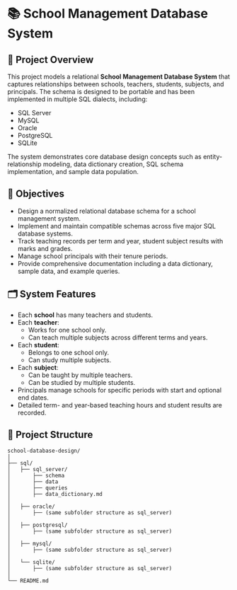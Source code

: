 # 📚 School Management Database System

## 📌 Project Overview

This project models a relational **School Management Database System** that captures relationships between schools, teachers, students, subjects, and principals. The schema is designed to be portable and has been implemented in multiple SQL dialects, including:

- SQL Server 
- MySQL   
- Oracle  
- PostgreSQL  
- SQLite  

The system demonstrates core database design concepts such as entity-relationship modeling, data dictionary creation, SQL schema implementation, and sample data population.

## 🎯 Objectives

- Design a normalized relational database schema for a school management system.  
- Implement and maintain compatible schemas across five major SQL database systems.  
- Track teaching records per term and year, student subject results with marks and grades.  
- Manage school principals with their tenure periods.  
- Provide comprehensive documentation including a data dictionary, sample data, and example queries.  

## 🗂️ System Features

- Each **school** has many teachers and students.  
- Each **teacher**:  
  - Works for one school only.  
  - Can teach multiple subjects across different terms and years.  
- Each **student**:  
  - Belongs to one school only.  
  - Can study multiple subjects.  
- Each **subject**:  
  - Can be taught by multiple teachers.  
  - Can be studied by multiple students.  
- Principals manage schools for specific periods with start and optional end dates.  
- Detailed term- and year-based teaching hours and student results are recorded.  

## 📁 Project Structure

```plaintext
school-database-design/
│
├── sql/
│   ├── sql_server/
│       ├── schema
│       ├── data
│       ├── queries
│       ├── data_dictionary.md
│ 
│   ├── oracle/
│       ├── (same subfolder structure as sql_server)
│ 
│   ├── postgresql/
│       ├── (same subfolder structure as sql_server)
│ 
│   ├── mysql/
│       ├── (same subfolder structure as sql_server)
│ 
│   └── sqlite/
│       ├── (same subfolder structure as sql_server)
│
└── README.md
